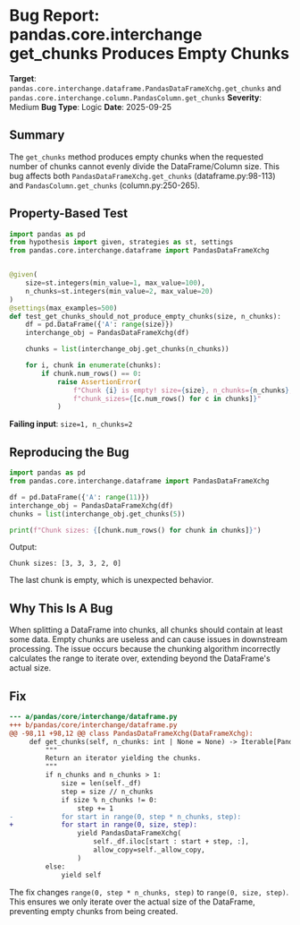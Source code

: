 # Bug Report: pandas.core.interchange get_chunks Produces Empty Chunks

**Target**: `pandas.core.interchange.dataframe.PandasDataFrameXchg.get_chunks` and `pandas.core.interchange.column.PandasColumn.get_chunks`
**Severity**: Medium
**Bug Type**: Logic
**Date**: 2025-09-25

## Summary

The `get_chunks` method produces empty chunks when the requested number of chunks cannot evenly divide the DataFrame/Column size. This bug affects both `PandasDataFrameXchg.get_chunks` (dataframe.py:98-113) and `PandasColumn.get_chunks` (column.py:250-265).

## Property-Based Test

```python
import pandas as pd
from hypothesis import given, strategies as st, settings
from pandas.core.interchange.dataframe import PandasDataFrameXchg


@given(
    size=st.integers(min_value=1, max_value=100),
    n_chunks=st.integers(min_value=2, max_value=20)
)
@settings(max_examples=500)
def test_get_chunks_should_not_produce_empty_chunks(size, n_chunks):
    df = pd.DataFrame({'A': range(size)})
    interchange_obj = PandasDataFrameXchg(df)

    chunks = list(interchange_obj.get_chunks(n_chunks))

    for i, chunk in enumerate(chunks):
        if chunk.num_rows() == 0:
            raise AssertionError(
                f"Chunk {i} is empty! size={size}, n_chunks={n_chunks}, "
                f"chunk_sizes={[c.num_rows() for c in chunks]}"
            )
```

**Failing input**: `size=1, n_chunks=2`

## Reproducing the Bug

```python
import pandas as pd
from pandas.core.interchange.dataframe import PandasDataFrameXchg

df = pd.DataFrame({'A': range(11)})
interchange_obj = PandasDataFrameXchg(df)
chunks = list(interchange_obj.get_chunks(5))

print(f"Chunk sizes: {[chunk.num_rows() for chunk in chunks]}")
```

Output:
```
Chunk sizes: [3, 3, 3, 2, 0]
```

The last chunk is empty, which is unexpected behavior.

## Why This Is A Bug

When splitting a DataFrame into chunks, all chunks should contain at least some data. Empty chunks are useless and can cause issues in downstream processing. The issue occurs because the chunking algorithm incorrectly calculates the range to iterate over, extending beyond the DataFrame's actual size.

## Fix

```diff
--- a/pandas/core/interchange/dataframe.py
+++ b/pandas/core/interchange/dataframe.py
@@ -98,11 +98,12 @@ class PandasDataFrameXchg(DataFrameXchg):
     def get_chunks(self, n_chunks: int | None = None) -> Iterable[PandasDataFrameXchg]:
         """
         Return an iterator yielding the chunks.
         """
         if n_chunks and n_chunks > 1:
             size = len(self._df)
             step = size // n_chunks
             if size % n_chunks != 0:
                 step += 1
-            for start in range(0, step * n_chunks, step):
+            for start in range(0, size, step):
                 yield PandasDataFrameXchg(
                     self._df.iloc[start : start + step, :],
                     allow_copy=self._allow_copy,
                 )
         else:
             yield self
```

The fix changes `range(0, step * n_chunks, step)` to `range(0, size, step)`. This ensures we only iterate over the actual size of the DataFrame, preventing empty chunks from being created.
